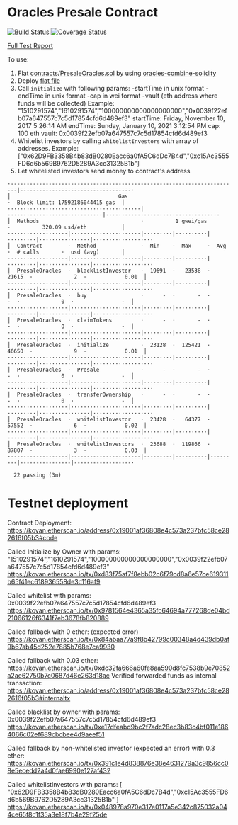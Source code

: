# Oracles Presale Contract
[![Build Status](https://travis-ci.org/rstormsf/oracles-presale.svg?branch=master)](https://travis-ci.org/rstormsf/oracles-presale)
[![Coverage Status](https://coveralls.io/repos/github/rstormsf/oracles-presale/badge.svg?branch=master)](https://coveralls.io/github/rstormsf/oracles-presale?branch=master)

[Full Test Report](https://rstormsf.github.io/oracles-presale/mochawesome.html)

To use:
1. Flat [contracts/PresaleOracles.sol](contracts/PresaleOracles.sol) by using [oracles-combine-solidity](github.com/oraclesorg/oracles-combine-solidity/commits/master)
2. Deploy [flat file](flat/PresaleOracles_flat.sol)
3. Call `initialize` with following params:
    -startTime in unix format
    -endTime in unix format
    -cap in wei format
    -vault (eth address where funds will be collected)
Example:
"1510291574","1610291574","100000000000000000000","0x0039f22efb07a647557c7c5d17854cfd6d489ef3"
startTime: Friday, November 10, 2017 5:26:14 AM
endTime:  Sunday, January 10, 2021 3:12:54 PM
cap: 100 eth
vault: 0x0039f22efb07a647557c7c5d17854cfd6d489ef3
4. Whitelist investors by calling `whitelistInvestors` with array of addresses. Example:
["0x62D9FB3358B4b83dB0280Eacc6a0fA5C6dDc7B4d","0xc15Ac3555FD6d6b569B9762D5289A3cc31325B1b"]
5. Let whitelisted investors send money to contract's address


```
·------------------------------------------------------------------------|-----------------------------------·
│                                  Gas                                   ·  Block limit: 17592186044415 gas  │
··········································|······························|····································
│  Methods                                ·          1 gwei/gas          ·          320.09 usd/eth           │
···················|······················|·········|··········|·········|················|···················
│  Contract        ·  Method              ·  Min    ·  Max     ·  Avg    ·  # calls       ·  usd (avg)       │
···················|······················|·········|··········|·········|················|···················
│  PresaleOracles  ·  blacklistInvestor   ·  19691  ·   23538  ·  21615  ·             2  ·            0.01  │
···················|······················|·········|··········|·········|················|···················
│  PresaleOracles  ·  buy                 ·      -  ·       -  ·      -  ·             0  ·               -  │
···················|······················|·········|··········|·········|················|···················
│  PresaleOracles  ·  claimTokens         ·      -  ·       -  ·      -  ·             0  ·               -  │
···················|······················|·········|··········|·········|················|···················
│  PresaleOracles  ·  initialize          ·  23128  ·  125421  ·  46650  ·             9  ·            0.01  │
···················|······················|·········|··········|·········|················|···················
│  PresaleOracles  ·  Presale             ·      -  ·       -  ·      -  ·             0  ·               -  │
···················|······················|·········|··········|·········|················|···················
│  PresaleOracles  ·  transferOwnership   ·      -  ·       -  ·      -  ·             0  ·               -  │
···················|······················|·········|··········|·········|················|···················
│  PresaleOracles  ·  whitelistInvestor   ·  23428  ·   64377  ·  57552  ·             6  ·            0.02  │
···················|······················|·········|··········|·········|················|···················
│  PresaleOracles  ·  whitelistInvestors  ·  23688  ·  119866  ·  87807  ·             3  ·            0.03  │
·------------------|----------------------|---------|----------|---------|----------------|------------------·

  22 passing (3m)
  ```

# Testnet deployment

Contract Deployment: https://kovan.etherscan.io/address/0x19001af36808e4c573a237bfc58ce282616f05b3#code

Called Initialize by Owner with params: "1510291574","1610291574","100000000000000000000","0x0039f22efb07a647557c7c5d17854cfd6d489ef3"
https://kovan.etherscan.io/tx/0xd83f75af7f8ebb02c6f79cd8a6e57ce619311b65f41ec618936558de3c116af9

Called whitelist with params: 0x0039f22efb07a647557c7c5d17854cfd6d489ef3
https://kovan.etherscan.io/tx/0x9781564e4365a35fc64694a777268de04bd21066126f6341f7eb3678fb820889

Called fallback with 0 ether: (expected error)
https://kovan.etherscan.io/tx/0x84abaa77a9f8b42799c00348a4d439db0af9b67ab45d252e7885b768e7ca9930

Called fallback with 0.03 ether:
https://kovan.etherscan.io/tx/0xdc32fa666a60fe8aa590d8fc7538b9e70852a2ae62750b7c0687d46e263d18ac
Verified forwarded funds as internal transaction:
https://kovan.etherscan.io/address/0x19001af36808e4c573a237bfc58ce282616f05b3#internaltx

Called blacklist by owner with params: 0x0039f22efb07a647557c7c5d17854cfd6d489ef3
https://kovan.etherscan.io/tx/0xe17dfeabd9bc2f7adc28ec3b83c4bf011e1864066c02ef689cbcbee4d9aeef51

Called fallback by non-whitelisted investor (expected an error) with 0.3 ether:
https://kovan.etherscan.io/tx/0x391c1e4d838876e38e4631279a3c9856cc08e5ecedd2a4d0fae6990e127af432

Called whitelistInvestors with params: [
    "0x62D9FB3358B4b83dB0280Eacc6a0fA5C6dDc7B4d","0xc15Ac3555FD6d6b569B9762D5289A3cc31325B1b"
]
https://kovan.etherscan.io/tx/0x048978a970e317e0117a5e342c875032a044ce65f8c1f35a3e18f7b4e29f25de